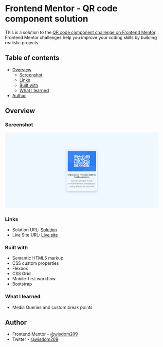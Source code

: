# Frontend Mentor - QR code component solution

This is a solution to the [QR code component challenge on Frontend Mentor](https://www.frontendmentor.io/challenges/qr-code-component-iux_sIO_H). Frontend Mentor challenges help you improve your coding skills by building realistic projects. 

## Table of contents

- [Overview](#overview)
  - [Screenshot](#screenshot)
  - [Links](#links)
  - [Built with](#built-with)
  - [What I learned](#what-i-learned)
- [Author](#author)

## Overview

### Screenshot

![](./screenshot.png)

### Links

- Solution URL: [Solution](https://github.com/wisdom209/FrontendMentor/tree/main/qrcode)
- Live Site URL: [Live site](https://frontend-mentor-1fdk.vercel.app/qrcode/index.html)

### Built with

- Semantic HTML5 markup
- CSS custom properties
- Flexbox
- CSS Grid
- Mobile-first workflow
- Bootstrap


### What I learned

- Media Queries and custom break points

## Author
- Frontend Mentor - [@wisdom209](https://www.frontendmentor.io/profile/wisdom209)
- Twitter - [@wisdom209](https://www.twitter.com/wisdom209)
